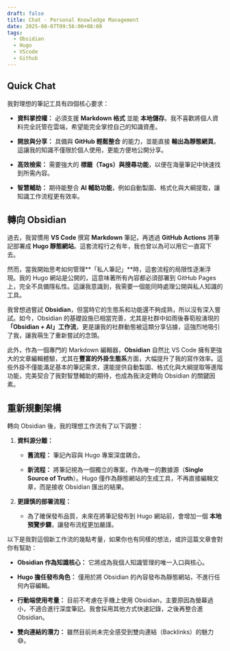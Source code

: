 ```yaml
---
draft: false
title: Chat - Personal Knowledge Management
date: 2025-08-07T09:56:00+08:00
tags:
  - Obsidian
  - Hugo
  - VScode
  - Github
---
```


## Quick Chat

我對理想的筆記工具有四個核心要求：

- **資料掌控權：** 必須支援 **Markdown 格式** 並能 **本地儲存**。我不喜歡將個人資料完全託管在雲端，希望能完全掌控自己的知識資產。
    
- **開放與分享：** 具備與 **GitHub 輕鬆整合** 的能力，並能直接 **輸出為靜態網頁**。這讓我的知識不僅限於個人使用，更能方便地公開分享。
    
- **高效檢索：** 需要強大的 **標籤（Tags）與搜尋功能**，以便在海量筆記中快速找到所需內容。
    
- **智慧輔助：** 期待能整合 **AI 輔助功能**，例如自動製圖、格式化與大綱提取，讓知識工作流程更有效率。

## 轉向 Obsidian

過去，我習慣用 **VS Code** 撰寫 **Markdown** 筆記，再透過 **GitHub Actions** 將筆記部署成 **Hugo 靜態網站**。這套流程行之有年，我也曾以為可以用它一直寫下去。

然而，當我開始思考如何管理**「私人筆記」**時，這套流程的局限性逐漸浮現。我的 Hugo 網站是公開的，這意味著所有內容都必須部署到 GitHub Pages 上，完全不具備隱私性。這讓我意識到，我需要一個能同時處理公開與私人知識的工具。

我曾想過嘗試 **Obsidian**，但當時它的生態系和功能還不夠成熟，所以沒有深入嘗試。如今，Obsidian 的基礎設施已相當完善，尤其是社群中如雨後春筍般湧現的 **「Obsidian + AI」工作流**，更是讓我的社群動態被這類分享佔據，這強烈地吸引了我，讓我萌生了重新嘗試的念頭。

此外，作為一個專門的 Markdown 編輯器，**Obsidian** 自然比 VS Code 擁有更強大的文章編輯體驗，尤其在**豐富的外掛生態系**方面，大幅提升了我的寫作效率。這些外掛不僅能滿足基本的筆記需求，還能提供自動製圖、格式化與大綱提取等進階功能，完美契合了我對智慧輔助的期待，也成為我決定轉向 Obsidian 的關鍵因素。


## 重新規劃架構

轉向 Obsidian 後，我的理想工作流有了以下調整：

1. **資料源分離：**
    
    - **舊流程：** 筆記內容與 Hugo 專案深度耦合。
        
    - **新流程：** 將筆記視為一個獨立的專案，作為唯一的數據源（**Single Source of Truth**）。Hugo 僅作為靜態網站的生成工具，不再直接編輯文章，而是接收 Obsidian 匯出的結果。
        
2. **更謹慎的部署流程：**
    
    - 為了確保發布品質，未來在將筆記發布到 Hugo 網站前，會增加一個 **本地預覽步驟**，讓發布流程更加嚴謹。
        

以下是我對這個新工作流的幾點考量，如果你也有同樣的想法，或許這篇文章會對你有幫助：

- **Obsidian 作為知識核心：** 它將成為我個人知識管理的唯一入口與核心。
    
- **Hugo 擔任發布角色：** 僅用於將 Obsidian 的內容發布為靜態網站，不進行任何內容編輯。
    
- **行動端使用考量：** 目前不考慮在手機上使用 Obsidian，主要原因為螢幕過小，不適合進行深度筆記。我會採用其他方式快速記錄，之後再整合進 Obsidian。
    
- **雙向連結的潛力：** 雖然目前尚未完全感受到雙向連結（Backlinks）的魅力 😅。
    

